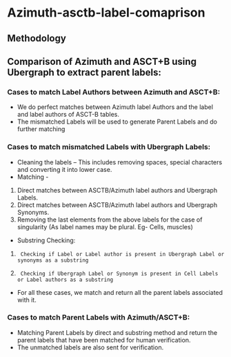 # Azimuth-asctb-label-comaprison

## Methodology

## Comparison of Azimuth and ASCT+B using Ubergraph to extract parent labels:
### Cases to match Label Authors between Azimuth and ASCT+B:
* We do perfect matches between Azimuth label Authors and the label and label authors of ASCT-B tables.
* The mismatched Labels will be used to generate Parent Labels and do further matching
### Cases to match mismatched Labels with Ubergraph Labels:
* Cleaning the labels – This includes removing spaces, special characters and converting it into lower case.
* Matching -
1. Direct matches between ASCTB/Azimuth label authors and Ubergraph Labels.
2. Direct matches between ASCTB/Azimuth label authors and Ubergraph Synonyms.
3. Removing the last elements from the above labels for the case of singularity (As label names may be plural. Eg- Cells, muscles)
* Substring Checking:
1.      Checking if Label or Label author is present in Ubergraph Label or synonyms as a substring
2.      Checking if Ubergraph Label or Synonym is present in Cell Labels or Label authors as a substring
* For all these cases, we match and return all the parent labels associated with it.
### Cases to match Parent Labels with Azimuth/ASCT+B:
* Matching Parent Labels by direct and substring method and return the parent labels that have been matched for human verification.
* The unmatched labels are also sent for verification.
